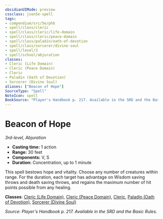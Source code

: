```yaml
---
obsidianUIMode: preview
cssclass: json5e-spell
tags:
- compendium/src/5e/phb
- spell/class/cleric
- spell/class/cleric/life-domain
- spell/class/cleric/peace-domain
- spell/class/paladin/oath-of-devotion
- spell/class/sorcerer/divine-soul
- spell/level/3
- spell/school/abjuration
classes:
- Cleric (Life Domain)
- Cleric (Peace Domain)
- Cleric
- Paladin (Oath of Devotion)
- Sorcerer (Divine Soul)
aliases: ["Beacon of Hope"]
SourceType: "Spell"
NoteIcon: spell
BookSource: "Player's Handbook p. 217. Available in the SRD and the Basic Rules."
---
```

# Beacon of Hope
*3rd-level, Abjuration*  

- **Casting time:** 1 action
- **Range:** 30 feet
- **Components:** V, S
- **Duration:** Concentration, up to 1 minute

This spell bestows hope and vitality. Choose any number of creatures within range. For the duration, each target has advantage on Wisdom saving throws and death saving throws, and regains the maximum number of hit points possible from any healing.

**Classes**: [Cleric (Life Domain)](/2-Mechanics/CLI/classes/cleric-life-domain.md), [Cleric (Peace Domain)](/2-Mechanics/CLI/classes/cleric-peace-domain-tce.md), [Cleric](/2-Mechanics/CLI/classes/cleric.md), [Paladin (Oath of Devotion)](/2-Mechanics/CLI/classes/paladin-oath-of-devotion.md), [Sorcerer (Divine Soul)](/2-Mechanics/CLI/classes/sorcerer-divine-soul-xge.md)

*Source: Player's Handbook p. 217. Available in the SRD and the Basic Rules.*